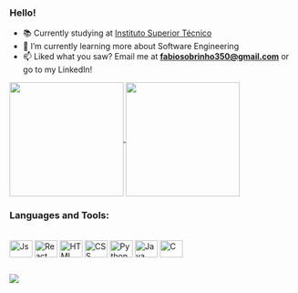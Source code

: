 ### Hello!

- 📚 Currently studying at [Instituto Superior Técnico](https://tecnico.ulisboa.pt/pt/) 
- 🌱 I’m currently learning more about Software Engineering
- 📫 Liked what you saw? Email me at **fabiosobrinho350@gmail.com** or go to my LinkedIn!

<a href="https://github.com/SobriKeN/github-readme-stats">
  <img height=200 align="center" src="https://github-readme-stats.vercel.app/api?username=SobriKeN&show_icons=true&theme=dark" />
</a>
<a href="https://github.com/SobriKeN/convoychat">
  <img height=200 align="center" src="https://github-readme-stats.vercel.app/api/top-langs?username=SobriKeN&layout=compact&theme=dark&langs_count=8&card_width=320" />
</a>

### Languages and Tools:
<div style="display: inline_block"><br>
  <img align="center" alt="Js" height="30" width="40" src="https://cdn.jsdelivr.net/gh/devicons/devicon/icons/javascript/javascript-original.svg">
  <img align="center" alt="React" height="30" width="40" src="https://cdn.jsdelivr.net/gh/devicons/devicon/icons/react/react-original.svg">
  <img align="center" alt="HTML" height="30" width="40" src="https://cdn.jsdelivr.net/gh/devicons/devicon/icons/html5/html5-original.svg" />
  <img align="center" alt="CSS" height="30" width="40"  src="https://cdn.jsdelivr.net/gh/devicons/devicon/icons/css3/css3-original.svg" />
  <img align="center" alt="Python" height="30" width="40" src="https://cdn.jsdelivr.net/gh/devicons/devicon/icons/python/python-original.svg">
  <img align="center" alt="Java" height="30" width="40" src="https://cdn.jsdelivr.net/gh/devicons/devicon/icons/java/java-original.svg">
  <img align="center" alt="C" height="30" width="40" src="https://cdn.jsdelivr.net/gh/devicons/devicon/icons/c/c-original.svg" />
</div>

  ##
 
<div> 
  <a href="https://www.linkedin.com/in/fabio-sobrinho/" target="_blank"><img src="https://img.shields.io/badge/-LinkedIn-%230077B5?style=for-the-badge&logo=linkedin&logoColor=white" target="_blank"></a> 
</div>

